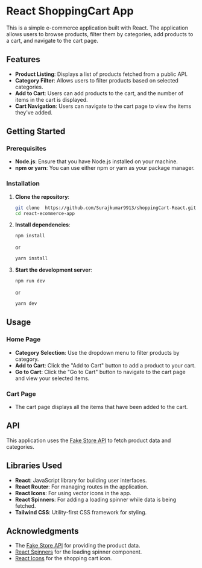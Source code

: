 

# React ShoppingCart App

This is a simple e-commerce application built with React. The application allows users to browse products, filter them by categories, add products to a cart, and navigate to the cart page.

## Features

- **Product Listing**: Displays a list of products fetched from a public API.
- **Category Filter**: Allows users to filter products based on selected categories.
- **Add to Cart**: Users can add products to the cart, and the number of items in the cart is displayed.
- **Cart Navigation**: Users can navigate to the cart page to view the items they've added.

## Getting Started

### Prerequisites

- **Node.js**: Ensure that you have Node.js installed on your machine.
- **npm or yarn**: You can use either npm or yarn as your package manager.

### Installation

1. **Clone the repository**:

   ```bash
   git clone  https://github.com/Surajkumar9913/shoppingCart-React.git
   cd react-ecommerce-app
   ```

2. **Install dependencies**:

   ```bash
   npm install
   ```

   or

   ```bash
   yarn install
   ```

3. **Start the development server**:

   ```bash
   npm run dev
   ```

   or

   ```bash
   yarn dev
   ```



## Usage

### Home Page

- **Category Selection**: Use the dropdown menu to filter products by category.
- **Add to Cart**: Click the "Add to Cart" button to add a product to your cart.
- **Go to Cart**: Click the "Go to Cart" button to navigate to the cart page and view your selected items.

### Cart Page

- The cart page displays all the items that have been added to the cart.

## API

This application uses the [Fake Store API](https://fakestoreapi.com/) to fetch product data and categories.

## Libraries Used

- **React**: JavaScript library for building user interfaces.
- **React Router**: For managing routes in the application.
- **React Icons**: For using vector icons in the app.
- **React Spinners**: For adding a loading spinner while data is being fetched.
- **Tailwind CSS**: Utility-first CSS framework for styling.


## Acknowledgments

- The [Fake Store API](https://fakestoreapi.com/) for providing the product data.
- [React Spinners](https://www.npmjs.com/package/react-spinners) for the loading spinner component.
- [React Icons](https://react-icons.github.io/react-icons/) for the shopping cart icon.
